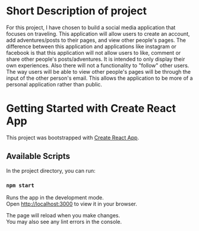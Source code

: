 # Short Description of project

For this project, I have chosen to build a social media application that focuses on traveling. This application will allow users to create an account, add adventures/posts to their pages, and view other people's pages. The difference between this application and applications like instagram or facebook is that this application will not allow users to like, comment or share other people's posts/adventures. It is intended to only display their own experiences. Also there will not a functionality to "follow" other users. The way users will be able to view other people's pages will be through the input of the other person's email. This allows the application to be more of a personal application rather than public.

# Getting Started with Create React App

This project was bootstrapped with [Create React App](https://github.com/facebook/create-react-app).

## Available Scripts

In the project directory, you can run:

### `npm start`

Runs the app in the development mode.\
Open [http://localhost:3000](http://localhost:3000) to view it in your browser.

The page will reload when you make changes.\
You may also see any lint errors in the console.
